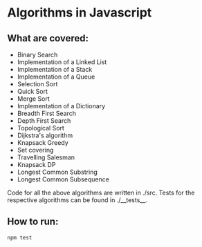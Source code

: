 # Algorithms in Javascript

## What are covered:

- Binary Search
- Implementation of a Linked List
- Implementation of a Stack
- Implementation of a Queue
- Selection Sort
- Quick Sort
- Merge Sort
- Implementation of a Dictionary
- Breadth First Search
- Depth First Search
- Topological Sort
- Dijkstra's algorithm
- Knapsack Greedy
- Set covering
- Travelling Salesman
- Knapsack DP
- Longest Common Substring
- Longest Common Subsequence

Code for all the above algorithms are written in ./src.
Tests for the respective algorithms can be found in ./\_\_tests\_\_.

## How to run:

`npm test`
